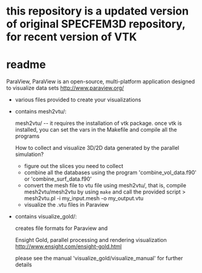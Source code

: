 # this repository is a updated version of original SPECFEM3D repository, for recent version of VTK

# readme

ParaView, ParaView is an open-source, multi-platform application designed to visualize data sets
http://www.paraview.org/

- various files provided to create your visualizations


- contains mesh2vtu/:

  mesh2vtu/ -- it requires the installation of vtk package.
               once vtk is installed, you can set the vars
               in the Makefile and compile all the programs

  How to collect and visualize 3D/2D data generated by the parallel simulation?

  - figure out the slices you need to collect
  - combine all the databases using the program 'combine_vol_data.f90' or 'combine_surf_data.f90'
  - convert the mesh file to vtu file using mesh2vtu/, that is,
    compile mesh2vtu/mesh2vtu by using `make`
    and call the provided script > mesh2vtu.pl -i my_input.mesh -o my_output.vtu
  - visualize the .vtu files in Paraview



- contains visualize_gold/:

  creates file formats for Paraview and

  Ensight Gold, parallel processing and rendering visualization
  http://www.ensight.com/ensight-gold.html


  please see the manual 'visualize_gold/visualize_manual' for further details
